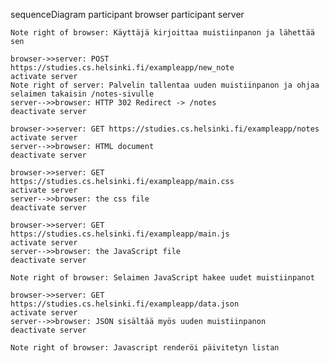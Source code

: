 sequenceDiagram
participant browser
participant server

    Note right of browser: Käyttäjä kirjoittaa muistiinpanon ja lähettää sen

    browser->>server: POST https://studies.cs.helsinki.fi/exampleapp/new_note
    activate server
    Note right of server: Palvelin tallentaa uuden muistiinpanon ja ohjaa selaimen takaisin /notes-sivulle
    server-->>browser: HTTP 302 Redirect -> /notes
    deactivate server

    browser->>server: GET https://studies.cs.helsinki.fi/exampleapp/notes
    activate server
    server-->>browser: HTML document
    deactivate server

    browser->>server: GET https://studies.cs.helsinki.fi/exampleapp/main.css
    activate server
    server-->>browser: the css file
    deactivate server

    browser->>server: GET https://studies.cs.helsinki.fi/exampleapp/main.js
    activate server
    server-->>browser: the JavaScript file
    deactivate server

    Note right of browser: Selaimen JavaScript hakee uudet muistiinpanot

    browser->>server: GET https://studies.cs.helsinki.fi/exampleapp/data.json
    activate server
    server-->>browser: JSON sisältää myös uuden muistiinpanon
    deactivate server

    Note right of browser: Javascript renderöi päivitetyn listan
